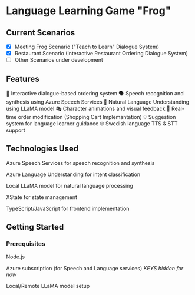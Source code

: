 # Language Learning Game "Frog"
## Current Scenarios
- [x] Meeting Frog Scenario ("Teach to Learn" Dialogue System)
- [x] Restaurant Scenario (Interactive Restaurant Ordering Dialogue System)
- [ ] Other Scenarios under development
      
## Features

🎯 Interactive dialogue-based ordering system 
🗣️ Speech recognition and synthesis using Azure Speech Services 
🤖 Natural Language Understanding using LLaMA model 
🎭 Character animations and visual feedback 
🔄 Real-time order modification (Shopping Cart Implemantation) 
💡 Suggestion system for language learner guidance 
🌐 Swedish language TTS & STT support 

## Technologies Used

Azure Speech Services for speech recognition and synthesis

Azure Language Understanding for intent classification

Local LLaMA model for natural language processing

XState for state management

TypeScript/JavaScript for frontend implementation


## Getting Started
### Prerequisites

Node.js 

Azure subscription (for Speech and Language services) *KEYS hidden for now*

Local/Remote LLaMA model setup


